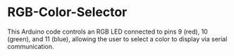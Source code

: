 # RGB-Color-Selector
This Arduino code controls an RGB LED connected to pins 9 (red), 10 (green), and 11 (blue), allowing the user to select a color to display via serial communication.
